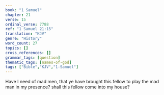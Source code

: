 ```yaml
---
book: "1 Samuel"
chapter: 21
verse: 15
ordinal_verse: 7788
ref: "1 Samuel 21:15"
translation: "KJV"
genre: "History"
word_count: 27
topics: []
cross_references: []
grammar_tags: [question]
thematic_tags: [names-of-god]
tags: ["Bible","KJV","1-Samuel"]
---
```

Have I need of mad men, that ye have brought this fellow to play the mad man in my presence? shall this fellow come into my house?
